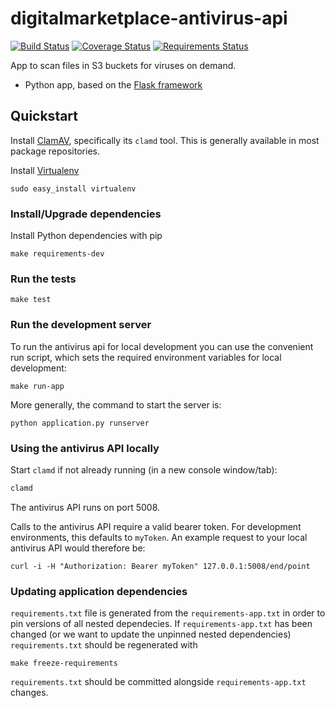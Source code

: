 # digitalmarketplace-antivirus-api

[![Build Status](https://travis-ci.org/alphagov/digitalmarketplace-antivirus-api.svg?branch=master)](https://travis-ci.org/alphagov/digitalmarketplace-antivirus-api)
[![Coverage Status](https://coveralls.io/repos/alphagov/digitalmarketplace-antivirus-api/badge.svg?branch=master&service=github)](https://coveralls.io/github/alphagov/digitalmarketplace-antivirus-api?branch=master)
[![Requirements Status](https://requires.io/github/alphagov/digitalmarketplace-antivirus-api/requirements.svg?branch=master)](https://requires.io/github/alphagov/digitalmarketplace-antivirus-api/requirements/?branch=master)

App to scan files in S3 buckets for viruses on demand.

- Python app, based on the [Flask framework](http://flask.pocoo.org/)

## Quickstart

Install [ClamAV](https://www.clamav.net/), specifically its `clamd` tool. This is generally available in most package
repositories.

Install [Virtualenv](https://virtualenv.pypa.io/en/latest/)
```
sudo easy_install virtualenv
```

### Install/Upgrade dependencies

Install Python dependencies with pip

```
make requirements-dev
```

### Run the tests

```
make test
```

### Run the development server

To run the antivirus api for local development you can use the convenient run
script, which sets the required environment variables for local development:
```
make run-app
```

More generally, the command to start the server is:
```
python application.py runserver
```

### Using the antivirus API locally

Start `clamd` if not already running (in a new console window/tab):

```bash
clamd
```

The antivirus API runs on port 5008.

Calls to the antivirus API require a valid bearer
token. For development environments, this defaults to `myToken`. An example request to your local antivirus API
would therefore be:

```
curl -i -H "Authorization: Bearer myToken" 127.0.0.1:5008/end/point
```

### Updating application dependencies

`requirements.txt` file is generated from the `requirements-app.txt` in order to pin
versions of all nested dependecies. If `requirements-app.txt` has been changed (or
we want to update the unpinned nested dependencies) `requirements.txt` should be
regenerated with

```
make freeze-requirements
```

`requirements.txt` should be committed alongside `requirements-app.txt` changes.
